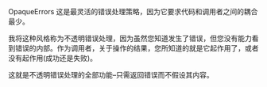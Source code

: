 OpaqueErrors 这是最灵活的错误处理策略，因为它要求代码和调用者之间的耦合最少。

我将这种风格称为不透明错误处理，因为虽然您知道发生了错误，但您没有能力看到错误的内部。作为调用者，关于操作的结果，您所知道的就是它起作用了，或者没有起作用(成功还是失败)。

这就是不透明错误处理的全部功能–只需返回错误而不假设其内容。

